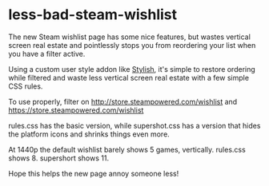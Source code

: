 # less-bad-steam-wishlist

The new Steam wishlist page has some nice features, but wastes vertical screen real estate and pointlessly stops you from reordering your list when you have a filter active. 

Using a custom user style addon like [Stylish](https://addons.mozilla.org/en-US/firefox/addon/stylish/), it's simple to restore ordering while filtered and waste less vertical screen real estate with a few simple CSS rules. 

To use properly, filter on http://store.steampowered.com/wishlist and https://store.steampowered.com/wishlist

rules.css has the basic version, while supershot.css has a version that hides the platform icons and shrinks things even more. 

At 1440p the default wishlist barely shows 5 games, vertically. 
rules.css shows 8.
supershort shows 11. 


Hope this helps the new page annoy someone less! 